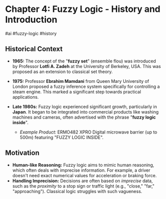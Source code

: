 # Chapter 4: Fuzzy Logic - History and Introduction

#ai #fuzzy-logic #history

## Historical Context

*   **1965:** The concept of the "**fuzzy set**" (ensemble flou) was introduced by Professor **Lotfi A. Zadeh** at the University of Berkeley, USA. This was proposed as an extension to classical set theory.

*   **1975:** Professor **Ebrahim Mamdani** from Queen Mary University of London proposed a fuzzy inference system specifically for controlling a steam engine. This marked a significant step towards practical applications.

*   **Late 1980s:** Fuzzy logic experienced significant growth, particularly in **Japan**. It began to be integrated into commercial products like washing machines and cameras, often advertised with the phrase "**fuzzy logic inside**".
    *   *Example Product:* ERMO482 XPRO Digital microwave barrier (up to 500m) featuring "FUZZY LOGIC INSIDE".

## Motivation

*   **Human-like Reasoning:** Fuzzy logic aims to mimic human reasoning, which often deals with imprecise information. For example, a driver doesn't need exact numerical values for acceleration or braking force.
*   **Handling Imprecision:** Decisions are often based on *imprecise* data, such as the *proximity* to a stop sign or traffic light (e.g., "close," "far," "approaching"). Classical logic struggles with such vagueness.
